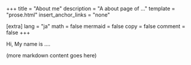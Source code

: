 +++
title = "About me"
description = "A about page of ..."
template = "prose.html"
insert_anchor_links = "none"

[extra]
lang = "ja"
math = false
mermaid = false
copy = false
comment = false
+++

Hi, My name is ....

(more markdown content goes here)
